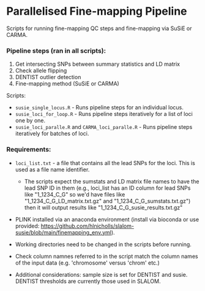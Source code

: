 # Parallelised Fine-mapping Pipeline

Scripts for running fine-mapping QC steps and fine-mapping via SuSiE or CARMA.

### Pipeline steps (ran in all scripts):
1. Get intersecting SNPs between summary statistics and LD matrix
2. Check allele flipping
3. DENTIST outlier detection
4. Fine-mapping method (SuSiE or CARMA)

Scripts:
- `susie_single_locus.R` - Runs pipeline steps for an individual locus.
- `susie_loci_for_loop.R` - Runs pipeline steps iteratively for a list of loci one by one.
- `susie_loci_paralle.R` and `CARMA_loci_paralle.R` - Runs pipeline steps iteratively for batches of loci.

### Requirements:
- `loci_list.txt` - a file that contains all the lead SNPs for the loci. This is used as a file name identifier.
    - The scripts expect the sumstats and LD matrix file names to have the lead SNP ID in them (e.g., loci_list has an ID column for lead SNPs like "1_1234_C_G" so we'd have files like "1_1234_C_G_LD_matrix.txt.gz" and "1_1234_C_G_sumstats.txt.gz") then it will output results like "1_1234_C_G_susie_results.txt.gz"

- PLINK installed via an anaconda environment (install via bioconda or use provided: https://github.com/hlnicholls/slalom-susie/blob/main/finemapping_env.yml).

- Working directories need to be changed in the scripts before running.

- Check column namnes referred to in the script match the column names of the input data (e.g. 'chromosome' versus 'chrom' etc.)

- Additional considerations: sample size is set for DENTIST and susie. DENTIST thresholds are currently those used in SLALOM.